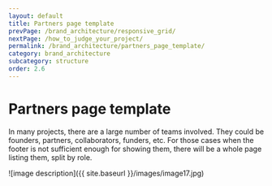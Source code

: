 ```yaml
---
layout: default
title: Partners page template
prevPage: /brand_architecture/responsive_grid/
nextPage: /how_to_judge_your_project/
permalink: /brand_architecture/partners_page_template/
category: brand_architecture
subcategory: structure
order: 2.6
---
```


# Partners page template

In many projects, there are a large number of teams involved. They could be founders, partners, collaborators, funders, etc. For those cases when the footer is not sufficient enough for showing them, there will be a whole page listing them, split by role.

![image description]({{ site.baseurl }}/images/image17.jpg)
